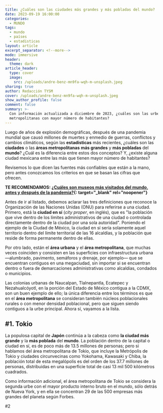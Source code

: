```yaml
---
title: ¿Cuáles son las ciudades más grandes y más pobladas del mundo?
date: 2023-09-19 16:00:00
categories:
  - MUNDO
tags:
  - mundo
  - países
  - estadisticas
layout: article
excerpt_separator: <!--more-->
mode: immersive
header:
  theme: dark
article_header:
  type: cover
  image:
    src: /uploads/andre-benz-mn9fa-wqh-m-unsplash.jpeg
sharing: true
author: Redacción TYSM
cover: /uploads/andre-benz-mn9fa-wqh-m-unsplash.jpeg
show_author_profile: false
comment: false
summary: >-
  Con información actualizada a diciembre de 2023, ¿cuáles son las urbes y zonas
  metropolitanas con mayor número de habitantes?
---
```

Luego de años de explosión demográficas, después de una pandemia mundial que causó millones de muertes y enmedio de guerras, conflictos y cambios climáticos, según las **estadísticas** más recientes, ¿cuáles son las **ciudades** o las **áreas metropolitanas** **más grandes** y **más pobladas** del **mundo**? ¿Cuál es la diferencia entre estos dos conceptos? Y, ¿existe alguna ciudad mexicana entre las más que tienen mayor número de habitantes?

Revisemos lo que dicen las fuentes más confiables que están a la mano, pero antes conozcamos los criterios en que se basan las cifras que ofrecen.

**TE RECOMENDAMOS:&nbsp;[¿Cuáles son museos más visitados del mundo, antes y después de la pandemia?](https://blog.tonoysumariachi.com/mundo/2022/06/09/los-museos-mas-visitados-del-mundo-cuales-son.html){: target="_blank" rel="noopener"}**

Antes de ir al listado, debemos aclarar las tres definiciones que reconoce la Organización de las Naciones Unidas (ONU) para referirse a una ciudad. Primero, está la **ciudad en sí** (*city proper*, en inglés), que es "la población que vive dentro de los límites administrativos de una ciudad o controlada directamente dentro de la ciudad por una sola autoridad". Poniendo el ejemplo de la Ciudad de México, la ciudad en sí sería solamente aquel territorio dentro del límite territorial de las 16 alcaldías, y la población que reside de forma permanente dentro de ellas.

Por otro lado, están el **área urbana** y el **área metropolitana**, que muchas veces coinciden y consisten en las superficies con infraestructura urbana —alumbrado, pavimento, semáforos y drenaje, por ejemplo— que se encuentran contiguos en una megaciudad, sin importar si se encuentran dentro o fuera de demarcaciones administrativas como alcaldías, condados o municipios.

Las colonias urbanas de Naucalpan, Tlalnepantla, Ecatepec y Nezahualcóyotl, en la porción del Estado de México contigua a la CDMX, son un buen ejemplo de ello; la única diferencia entre los términos es que en el **área metropolitana** se consideran también núcleos poblacionales rurales o con menor densidad poblacional, pero que siguen siendo contiguos a la urbe principal. Ahora sí, vayamos a la lista.

## \#1. Tokio

La populosa capital de **Japón** continúa a la cabeza como **la ciudad más grande** y la **más poblada** del **mundo**. La población dentro de la capital o ciudad en sí, es de poco más de 13.5 millones de personas; pero si hablamos del área metropolitana de Tokio, que incluye la Metrópolis de Tokio y ciudades circunvecinas como Yokohama, Kawasaki y Chiba, la población total de esta megalópolis es del orden de los 37.7 millones de personas, distribuidas en una superficie total de casi 13 mil 500 kilómetros cuadrados.&nbsp;

Como información adicional, el área metropolitana de Tokio se considera la segunda urbe con el mayor producto interno bruto en el mundo, sólo detrás de Nueva York, y en ella se concentran 29 de las 500 empresas más grandes del planeta según Forbes.



\#2&nbsp;